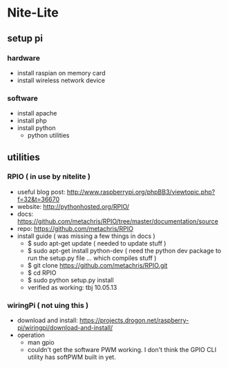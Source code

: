 Nite-Lite
=========


setup pi
--------

### hardware
- install raspian on memory card
- install wireless network device

### software
- install apache
- install php
- install python
	- python utilities


utilities
---------

### RPIO ( in use by nitelite )
- useful blog post: http://www.raspberrypi.org/phpBB3/viewtopic.php?f=32&t=36670
- website: http://pythonhosted.org/RPIO/
- docs: https://github.com/metachris/RPIO/tree/master/documentation/source
- repo: https://github.com/metachris/RPIO
- install guide ( was missing a few things in docs )
	- $ sudo apt-get update ( needed to update stuff )
	- $ sudo apt-get install python-dev ( need the python dev package to run the setup.py file ... which compiles stuff )
	- $ git clone https://github.com/metachris/RPIO.git
	- $ cd RPIO
	- $ sudo python setup.py install
	- verified as working: tbj 10.05.13

### wiringPi ( not uing this )
- download and install: https://projects.drogon.net/raspberry-pi/wiringpi/download-and-install/
- operation
	- man gpio
	- couldn't get the software PWM working.  I don't think the GPIO CLI utility has softPWM built in yet.
